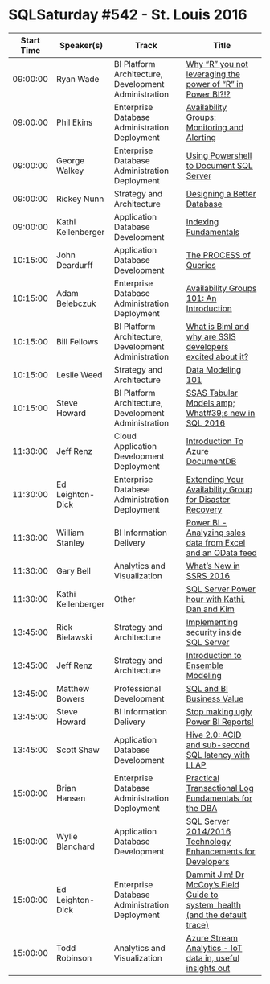 # SQLSaturday #542 - St. Louis 2016
Start Time|Speaker(s)|Track|Title
---|---|---|---
09:00:00|Ryan Wade|BI Platform Architecture, Development  Administration|[Why “R” you not leveraging the power of “R” in Power BI?!?](48664.md)
09:00:00|Phil Ekins|Enterprise Database Administration  Deployment|[Availability Groups:  Monitoring and Alerting](49118.md)
09:00:00|George Walkey|Enterprise Database Administration  Deployment|[Using Powershell to Document SQL Server](49185.md)
09:00:00|Rickey Nunn|Strategy and Architecture|[Designing a Better Database](52923.md)
09:00:00|Kathi Kellenberger|Application  Database Development|[Indexing Fundamentals](53252.md)
10:15:00|John Deardurff|Application  Database Development|[The PROCESS of Queries](48517.md)
10:15:00|Adam Belebczuk|Enterprise Database Administration  Deployment|[Availability Groups 101: An Introduction](49152.md)
10:15:00|Bill Fellows|BI Platform Architecture, Development  Administration|[What is Biml and why are SSIS developers excited about it?](52514.md)
10:15:00|Leslie Weed|Strategy and Architecture|[Data Modeling 101](52978.md)
10:15:00|Steve Howard|BI Platform Architecture, Development  Administration|[SSAS Tabular Models amp; What#39;s new in SQL 2016](53173.md)
11:30:00|Jeff Renz|Cloud Application Development  Deployment|[Introduction To Azure DocumentDB](52526.md)
11:30:00|Ed Leighton-Dick|Enterprise Database Administration  Deployment|[Extending Your Availability Group for Disaster Recovery](53011.md)
11:30:00|William Stanley|BI Information Delivery|[Power BI - Analyzing sales data from Excel and an OData feed](53093.md)
11:30:00|Gary Bell|Analytics and Visualization|[What’s New in SSRS 2016](53175.md)
11:30:00|Kathi Kellenberger|Other|[SQL Server Power hour with Kathi, Dan and Kim](53656.md)
13:45:00|Rick Bielawski|Strategy and Architecture|[Implementing security inside SQL Server](48578.md)
13:45:00|Jeff Renz|Strategy and Architecture|[Introduction to Ensemble Modeling](52527.md)
13:45:00|Matthew Bowers|Professional Development|[SQL and BI Business Value](53045.md)
13:45:00|Steve Howard|BI Information Delivery|[Stop making ugly Power BI Reports!](53174.md)
13:45:00|Scott Shaw|Application  Database Development|[Hive 2.0: ACID and sub-second SQL latency with LLAP](53657.md)
15:00:00|Brian Hansen|Enterprise Database Administration  Deployment|[Practical Transactional Log Fundamentals for the DBA](52365.md)
15:00:00|Wylie Blanchard|Application  Database Development|[SQL Server 2014/2016 Technology Enhancements for Developers](52398.md)
15:00:00|Ed Leighton-Dick|Enterprise Database Administration  Deployment|[Dammit Jim! Dr McCoy’s Field Guide to system_health (and the default trace)](53010.md)
15:00:00|Todd Robinson|Analytics and Visualization|[Azure Stream Analytics - IoT data in, useful insights out](53130.md)
